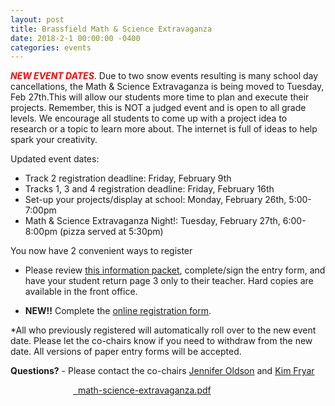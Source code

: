 ```yaml
---
layout: post
title: Brassfield Math & Science Extravaganza
date: 2018-2-1 00:00:00 -0400
categories: events
---
```

<strong><i style="color: red">NEW EVENT DATES</i></strong>. Due to two snow events resulting is many school day cancellations, the Math & Science Extravaganza is being moved to Tuesday, Feb 27th.This will allow our students more time to plan and execute their projects. Remember, this is NOT a judged event and is open to all grade levels. We encourage all students to come up with a project idea to research or a topic to learn more about. The internet is full of ideas to help spark your creativity.  

Updated event dates:

* Track 2 registration deadline: Friday, February 9th
* Tracks 1, 3 and 4 registration deadline: Friday, February 16th
* Set-up your projects/display at school: Monday, February 26th, 5:00-7:00pm
* Math & Science Extravaganza Night!: Tuesday, February 27th, 6:00-8:00pm (pizza served at 5:30pm)
 
You now have 2 convenient ways to register

* Please review [this information packet](https://docs.google.com/forms/d/1wlhld7A45k1uC4Bs06xar2YAq7RMESZhBK-8O_dzYv4/edit?usp=sharing), complete/sign the entry form, and have your student return page 3 only to their teacher. Hard copies are available in the front office.

* **NEW!!** Complete the [online registration form](http://track.spe.schoolmessenger.com/f/a/waFMJvGTIyzzCmw8wguMGQ~~/AAAAAQA~/RgRcOlnsP0RSaHR0cHM6Ly9kcml2ZS5nb29nbGUuY29tL2ZpbGUvZC8xMTA4TXlQV3BNUlpRY1h2UG5maEtUcGNCaWhEcF9hRDUvdmlldz91c3A9c2hhcmluZ1cHc2Nob29sbVgEAAAAAEIKAANsJlla45Yhsw~~).


*All who previously registered will automatically roll over to the new event date. Please let the co-chairs know if you need to withdraw from the new date. All versions of paper entry forms will be accepted.

**Questions?** - Please contact the co-chairs [Jennifer Oldson](mailto:oldsonzoo@gmail.com) and [Kim Fryar](mailto:KimRFryar@gmail.com)

<div style="padding-left: 100px">
  <a href="{{ "/files/math-science-extravaganza.pdf" | relative_url }}" onclick="trackDownloadLink('{{ "/files/math-science-extravaganza.pdf" | relative_url }}')">
 <i class="fa fa-file-pdf-o" aria-hidden="true"></i>&nbsp; math-science-extravaganza.pdf
</a>
</div>

